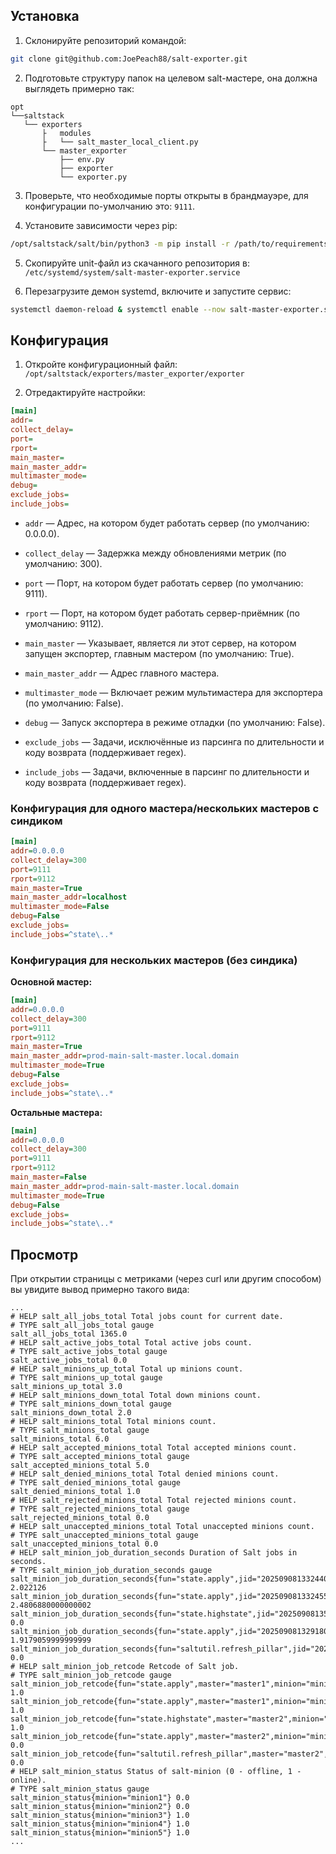 ## Установка

1. Склонируйте репозиторий командой:

```bash
git clone git@github.com:JoePeach88/salt-exporter.git
```


2. Подготовьте структуру папок на целевом salt-мастере, она должна выглядеть примерно так:

```text
opt
└──saltstack
   └── exporters
       ├   modules
       ├   └── salt_master_local_client.py
       └── master_exporter
           ├── env.py
           ├── exporter
           └── exporter.py
```


3. Проверьте, что необходимые порты открыты в брандмауэре, для конфигурации по-умолчанию это: `9111`.

4. Установите зависимости через pip:

```bash
/opt/saltstack/salt/bin/python3 -m pip install -r /path/to/requirements.txt
```


5. Скопируйте unit-файл из скачанного репозитория в: `/etc/systemd/system/salt-master-exporter.service`

6. Перезагрузите демон systemd, включите и запустите сервис:

```bash
systemctl daemon-reload & systemctl enable --now salt-master-exporter.service
```

## Конфигурация

1. Откройте конфигурационный файл: `/opt/saltstack/exporters/master_exporter/exporter`

2. Отредактируйте настройки:

```ini
[main]
addr=
collect_delay=
port=
rport=
main_master=
main_master_addr=
multimaster_mode=
debug=
exclude_jobs=
include_jobs=
```

- `addr` — Адрес, на котором будет работать сервер (по умолчанию: 0.0.0.0).

- `collect_delay` — Задержка между обновлениями метрик (по умолчанию: 300).

- `port` — Порт, на котором будет работать сервер (по умолчанию: 9111).

- `rport` — Порт, на котором будет работать сервер-приёмник (по умолчанию: 9112).

- `main_master` — Указывает, является ли этот сервер, на котором запущен экспортер, главным мастером (по умолчанию: True).

- `main_master_addr` — Адрес главного мастера.

- `multimaster_mode` — Включает режим мультимастера для экспортера (по умолчанию: False).

- `debug` — Запуск экспортера в режиме отладки (по умолчанию: False).

- `exclude_jobs` — Задачи, исключённые из парсинга по длительности и коду возврата (поддерживает regex).

- `include_jobs` — Задачи, включенные в парсинг по длительности и коду возврата (поддерживает regex).

### Конфигурация для одного мастера/нескольких мастеров с синдиком

```ini
[main]
addr=0.0.0.0
collect_delay=300
port=9111
rport=9112
main_master=True
main_master_addr=localhost
multimaster_mode=False
debug=False
exclude_jobs=
include_jobs=^state\..*
```

### Конфигурация для нескольких мастеров (без синдика)

**Основной мастер:**

```ini
[main]
addr=0.0.0.0
collect_delay=300
port=9111
rport=9112
main_master=True
main_master_addr=prod-main-salt-master.local.domain
multimaster_mode=True
debug=False
exclude_jobs=
include_jobs=^state\..*
```

**Остальные мастера:**

```ini
[main]
addr=0.0.0.0
collect_delay=300
port=9111
rport=9112
main_master=False
main_master_addr=prod-main-salt-master.local.domain
multimaster_mode=True
debug=False
exclude_jobs=
include_jobs=^state\..*
```

## Просмотр

При открытии страницы с метриками (через curl или другим способом) вы увидите вывод примерно такого вида:

```text
...
# HELP salt_all_jobs_total Total jobs count for current date.
# TYPE salt_all_jobs_total gauge
salt_all_jobs_total 1365.0
# HELP salt_active_jobs_total Total active jobs count.
# TYPE salt_active_jobs_total gauge
salt_active_jobs_total 0.0
# HELP salt_minions_up_total Total up minions count.
# TYPE salt_minions_up_total gauge
salt_minions_up_total 3.0
# HELP salt_minions_down_total Total down minions count.
# TYPE salt_minions_down_total gauge
salt_minions_down_total 2.0
# HELP salt_minions_total Total minions count.
# TYPE salt_minions_total gauge
salt_minions_total 6.0
# HELP salt_accepted_minions_total Total accepted minions count.
# TYPE salt_accepted_minions_total gauge
salt_accepted_minions_total 5.0
# HELP salt_denied_minions_total Total denied minions count.
# TYPE salt_denied_minions_total gauge
salt_denied_minions_total 1.0
# HELP salt_rejected_minions_total Total rejected minions count.
# TYPE salt_rejected_minions_total gauge
salt_rejected_minions_total 0.0
# HELP salt_unaccepted_minions_total Total unaccepted minions count.
# TYPE salt_unaccepted_minions_total gauge
salt_unaccepted_minions_total 0.0
# HELP salt_minion_job_duration_seconds Duration of Salt jobs in seconds.
# TYPE salt_minion_job_duration_seconds gauge
salt_minion_job_duration_seconds{fun="state.apply",jid="20250908133244084128",master="master1",minion="minion1"} 2.022126
salt_minion_job_duration_seconds{fun="state.apply",jid="20250908133245525956",master="master1",minion="minion2"} 2.4806880000000002
salt_minion_job_duration_seconds{fun="state.highstate",jid="20250908135216842648",master="master2",minion="minion3"} 0.0
salt_minion_job_duration_seconds{fun="state.apply",jid="20250908132918050527",master="master2",minion="minion4"} 1.9179059999999999
salt_minion_job_duration_seconds{fun="saltutil.refresh_pillar",jid="20250908135703802637",master="master2",minion="minion5"} 0.0
# HELP salt_minion_job_retcode Retcode of Salt job.
# TYPE salt_minion_job_retcode gauge
salt_minion_job_retcode{fun="state.apply",master="master1",minion="minion1"} 1.0
salt_minion_job_retcode{fun="state.apply",master="master1",minion="minion2"} 1.0
salt_minion_job_retcode{fun="state.highstate",master="master2",minion="minion3"} 1.0
salt_minion_job_retcode{fun="state.apply",master="master2",minion="minion4"} 0.0
salt_minion_job_retcode{fun="saltutil.refresh_pillar",master="master2",minion="minion5"} 0.0
# HELP salt_minion_status Status of salt-minion (0 - offline, 1 - online).
# TYPE salt_minion_status gauge
salt_minion_status{minion="minion1"} 0.0
salt_minion_status{minion="minion2"} 0.0
salt_minion_status{minion="minion3"} 1.0
salt_minion_status{minion="minion4"} 1.0
salt_minion_status{minion="minion5"} 1.0
...
```
